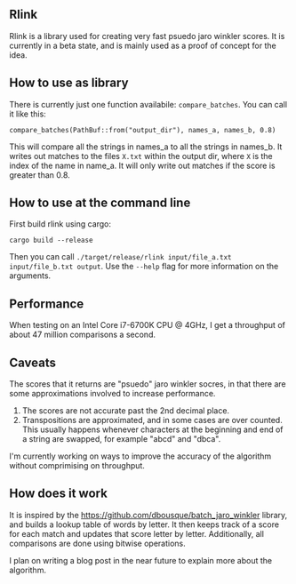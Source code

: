 ## Rlink

Rlink is a library used for creating very fast psuedo jaro winkler scores. 
It is currently in a beta state, and is mainly used as a proof of concept for the idea.

## How to use as library

There is currently just one function availabile: `compare_batches`. You can call it like this:

```
compare_batches(PathBuf::from("output_dir"), names_a, names_b, 0.8)
```

This will compare all the strings in names_a to all the strings in names_b.
It writes out matches to the files `X.txt` within the output dir, where `X` is the index of the name in name_a.
It will only write out matches if the score is greater than 0.8.

## How to use at the command line

First build rlink using cargo:

```
cargo build --release
```

Then you can call `./target/release/rlink input/file_a.txt input/file_b.txt output`. 
Use the `--help` flag for more information on the arguments.

## Performance

When testing on an Intel Core i7-6700K CPU @ 4GHz, I get a throughput of about 47 million comparisons a second. 

## Caveats
The scores that it returns are "psuedo" jaro winkler socres, in that there are some approximations involved to increase performance.

1) The scores are not accurate past the 2nd decimal place. 
2) Transpositions are approximated, and in some cases are over counted. 
   This usually happens whenever characters at the beginning and end of a string are swapped, for example "abcd" and "dbca". 

I'm currently working on ways to improve the accuracy of the algorithm without comprimising on throughput.

## How does it work
It is inspired by the https://github.com/dbousque/batch_jaro_winkler library, and builds a lookup table of words by letter.
It then keeps track of a score for each match and updates that score letter by letter.
Additionally, all comparisons are done using bitwise operations.

I plan on writing a blog post in the near future to explain more about the algorithm.
